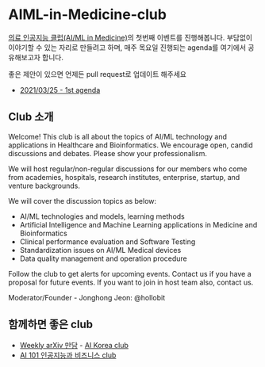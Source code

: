 # AIML-in-Medicine-club

[의료 인공지능 클럽(AI/ML in Medicine)](https://www.joinclubhouse.com/club/aiml-in-medicine)의 첫번째 이벤트를 진행해봅니다. 
부담없이 이야기할 수 있는 자리로 만들려고 하며, 매주 목요일 진행되는 agenda를 
여기에서 공유해보고자 합니다. 

좋은 제안이 있으면 언제든 pull request로 업데이트 해주세요

* [2021/03/25 - 1st agenda](/20210325-1st-agenda.md) 

## Club 소개 

Welcome! This club is all about the topics of AI/ML technology and applications in Healthcare and Bioinformatics.  We encourage open, candid discussions and debates. Please show your professionalism. 

We will host regular/non-regular discussions for our members who come from academies, hospitals, research institutes, enterprise, startup, and venture backgrounds.

We will cover the discussion topics as below: 
- AI/ML technologies and models, learning methods
- Artificial Intelligence and Machine Learning applications in Medicine and Bioinformatics
- Clinical performance evaluation and Software Testing
- Standardization issues on AI/ML Medical devices
- Data quality management and operation procedure 

Follow the club to get alerts for upcoming events. Contact us if you have a proposal for future events.  If you want to join in host team also, contact us.  

Moderator/Founder - Jonghong Jeon: @hollobit

## 함께하면 좋은 club 
* [Weekly arXiv 만담](https://github.com/jungwoo-ha/WeeklyArxivTalk) - [AI Korea club](https://www.joinclubhouse.com/club/ai-korea)
* [AI 101 인공지능과 비즈니스 club](https://www.joinclubhouse.com/club/ai-101-%EC%9D%B8%EA%B3%B5%EC%A7%80%EB%8A%A5%EA%B3%BC-%EB%B9%84%EC%A6%88%EB%8B%88%EC%8A%A4)
